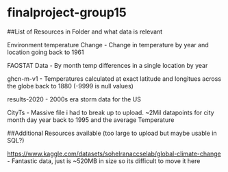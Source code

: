 # finalproject-group15


##List of Resources in Folder and what data is relevant

Environment temperature Change - Change in temperature by year and location going back to 1961

FAOSTAT Data - By month temp differences in a single location by year

ghcn-m-v1 - Temperatures calculated at exact latitude and longitues across the globe back to 1880 (-9999 is null values)

results-2020 - 2000s era storm data for the US

CityTs - Massive file i had to break up to upload.  ~2Mil datapoints for city month day year back to 1995 and the average Temperature


##Additional Resources available (too large to upload but maybe usable in SQL?)

https://www.kaggle.com/datasets/sohelranaccselab/global-climate-change   - Fantastic data, just is ~520MB in size so its difficult to move it here

